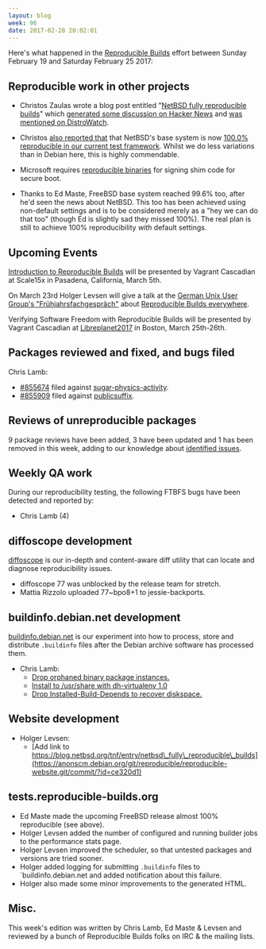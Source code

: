 ```yaml
---
layout: blog
week: 96
date: 2017-02-28 20:02:01
---
```


Here's what happened in the [Reproducible Builds](https://reproducible-builds.org) effort between Sunday February 19 and Saturday February 25 2017:

Reproducible work in other projects
-----------------------------------

- Christos Zaulas wrote a blog post entitled "[NetBSD fully reproducible builds](http://blog.netbsd.org/tnf/entry/netbsd_fully_reproducible_builds)" which [generated some discussion on Hacker News](https://news.ycombinator.com/item?id=13690703) and [was mentioned on DistroWatch](https://distrowatch.com/dwres.php?resource=showheadline&story=2763).

- Christos [also reported that](http://lists.alioth.debian.org/pipermail/reproducible-builds/Week-of-Mon-20170220/008430.html) that NetBSD's base system is now [100.0% reproducible in our current test framework](https://tests.reproducible-builds.org/netbsd/). Whilst we do less variations than in Debian here, this is highly commendable.

- Microsoft requires [reproducible binaries](https://docs.google.com/document/d/1gHFkhMmn6VVvVQim5YcjJ8uc3xf1JHQnA9f8KSE6qqY/edit#heading=h.iz26ni5m72y3) for signing shim code for secure boot.

- Thanks to Ed Maste, FreeBSD base system reached 99.6% too, after he'd seen the news about NetBSD. This too has been achieved using non-default settings and is to be considered merely as a "hey we can do that too" (though Ed is slightly sad they missed 100%). The real plan is still to achieve 100% reproducibility *with* default settings.

Upcoming Events
---------------

[Introduction to Reproducible
Builds](https://www.socallinuxexpo.org/scale/15x/presentations/introduction-reproducible-builds)
will be presented by Vagrant Cascadian at Scale15x in Pasadena, California,
March 5th.

On March 23rd Holger Levsen will give a talk at the [German Unix User Group's "Frühjahrsfachgespräch"](http://www.guug.de/veranstaltungen/ffg2017/) about [Reproducible Builds everywhere](http://www.guug.de/adm/ffg-pk/abstracts.html#4_5_2).

Verifying Software Freedom with Reproducible Builds will be presented
by Vagrant Cascadian at
[Libreplanet2017](https://www.libreplanet.org/2017/) in Boston, March
25th-26th.

Packages reviewed and fixed, and bugs filed
-------------------------------------------

Chris Lamb:

* <a href="https://bugs.debian.org/855674">#855674</a> filed against <a href="https://tracker.debian.org/pkg/sugar-physics-activity">sugar-physics-activity</a>.
* <a href="https://bugs.debian.org/855909">#855909</a> filed against <a href="https://tracker.debian.org/pkg/publicsuffix">publicsuffix</a>.


Reviews of unreproducible packages
----------------------------------

9 package reviews have been added, 3 have been updated and 1 has been removed in this week,
adding to our knowledge about [identified issues](https://tests.reproducible-builds.org/debian/index_issues.html).


Weekly QA work
--------------

During our reproducibility testing, the following FTBFS bugs have been detected and
reported by:

 - Chris Lamb (4)

diffoscope development
----------------------

[diffoscope](https://diffoscope.org/) is our in-depth and content-aware diff
utility that can locate and diagnose reproducibility issues.

* diffoscope 77 was unblocked by the release team for stretch.
* Mattia Rizzolo uploaded 77~bpo8+1 to jessie-backports.


buildinfo.debian.net development
--------------------------------

[buildinfo.debian.net](buildinfo.debian.net) is our experiment into how to
process, store and distribute `.buildinfo` files after the Debian archive
software has processed them.


- Chris Lamb:
  - [Drop orphaned binary package instances.](https://anonscm.debian.org/git/reproducible/buildinfo.debian.net.git/commit/?id=ca6dc2d)
  - [Install to /usr/share with dh-virtualenv 1.0](https://anonscm.debian.org/git/reproducible/buildinfo.debian.net.git/commit/?id=148d69a)
  - [Drop Installed-Build-Depends to recover diskspace.](https://anonscm.debian.org/git/reproducible/buildinfo.debian.net.git/commit/?id=d556a09)


Website development
-------------------


- Holger Levsen:
  - [Add link to https://blog.netbsd.org/tnf/entry/netbsd\_fully\_reproducible\_builds](https://anonscm.debian.org/git/reproducible/reproducible-website.git/commit/?id=ce320d1)

tests.reproducible-builds.org
-----------------------------

- Ed Maste made the upcoming FreeBSD release almost 100% reproducible (see above).
- Holger Levsen added the number of configured and running builder jobs to the performance stats page.
- Holger Levsen improved the scheduler, so that untested packages and versions are tried sooner.
- Holger added logging for submitting `.buildinfo` files to `buildinfo.debian.net and added notification about this failure.
- Holger also made some minor improvements to the generated HTML.


Misc.
-----

This week's edition was written by Chris Lamb, Ed Maste & Levsen and reviewed by a bunch of Reproducible Builds folks on IRC & the mailing lists.
